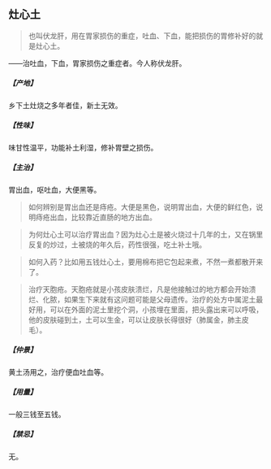 ## 灶心土

> 也叫伏龙肝，用在胃家损伤的重症，吐血、下血，能把损伤的胃修补好的就是灶心土。

——治吐血，下血，胃家损伤之重症者。今人称伏龙肝。
##### 【产地】
乡下土灶烧之多年者佳，新土无效。
##### 【性味】
味甘性温平，功能补土利湿，修补胃壁之损伤。
##### 【主治】
胃出血，呕吐血，大便黑等。

> 如何辨别是胃出血还是痔疮。大便是黑色，说明胃出血，大便的鲜红色，说明痔疮出血，比较靠近直肠的地方出血。

> 为何灶心土可以治疗胃出血？因为灶心土是被火烧过十几年的土，又在锅里反复的炒过，土被烧的年久后，药性很强，吃土补土哦。

> 如何入药？比如用五钱灶心土，要用棉布把它包起来煮，不然一煮都散开来了。

> 治疗天胞疮。天胞疮就是小孩皮肤溃烂，凡是他接触过的地方都会开始溃烂、化脓，如果生下来就有这问题可能是父母遗传。治疗的处方中属泥土最好用，可以在外面的泥土里挖个洞，小孩埋在里面，把头露出来可以呼吸，他的皮肤碰到土，土可以生金，可以让皮肤长得很好（肺属金，肺主皮毛）。

##### 【仲景】
黄土汤用之，治疗便血吐血等。
##### 【用量】
一般三钱至五钱。
##### 【禁忌】
无。



